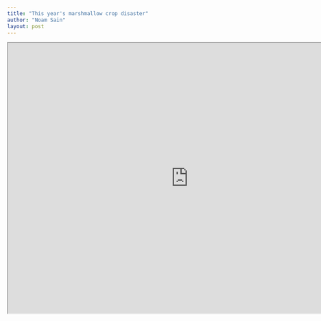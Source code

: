 ```yaml
---
title: "This year's marshmallow crop disaster"
author: "Noam Sain"
layout: post
---
```


<iframe height="630" src="https://www.youtube.com/embed/yflTu150QZw?feature=oembed" title="Marshmallow Farming" width="840"></iframe>